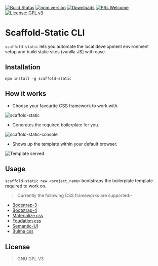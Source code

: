 [![Build Status](https://travis-ci.com/jamesgeorge007/scaffold-static.svg?branch=master)](https://travis-ci.com/jamesgeorge007/scaffold-static)
[![npm version](https://badgen.net/npm/v/scaffold-static)](https://www.npmjs.com/package/scaffold-static)
[![Downloads](https://badgen.net/npm/dm/scaffold-static)](https://www.npmjs.com/package/scaffold-static)
[![PRs Welcome](https://img.shields.io/badge/PRs%20-welcome-brightgreen.svg)](http://github.com/jamesgeorge007/scaffold-static/pulls)
[![License: GPL v3](https://img.shields.io/badge/License-GPLv3-blue.svg)](https://github.com/jamesgeorge007/scaffold-static/blob/master/LICENSE)
# Scaffold-Static CLI
`scaffold-static` lets you automate the local development environment setup and build static sites (vanilla-JS) with ease.


## Installation
`npm install -g scaffold-static`

## How it works

* Choose your favourite CSS framework to work with.

![scaffold-static](https://i.imgur.com/Ve7jLZV.png)

* Generates the required boilerplate for you.

![scaffold-static-console](https://i.imgur.com/4L4DoOc.png)

* Shows up the template within your default browser.

![Template served](https://i.imgur.com/WNzLFwq.png)


## Usage
`scaffold-static new <project_name>` bootstraps the boilerplate template required to work on.

> Currently the following CSS frameworks are supported:-

* [Bootstrap-3](https://getbootstrap.com/docs/3.3/)
* [Bootstrap-4](https://getbootstrap.com/)
* [Materialize css](https://materializecss.com/)
* [Foudation css](https://foundation.zurb.com/)
* [Semantic-UI](https://semantic-ui.com/)
* [Bulma css](https://bulma.io/)

## License
> GNU GPL V3
